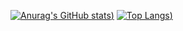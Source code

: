 [![Anurag's GitHub stats](https://github-readme-stats.vercel.app/api?username=Andrzej-Jablonski-project&show_icons=true&theme=radical))](https://github.com/anuraghazra/github-readme-stats) [![Top Langs](https://github-readme-stats.vercel.app/api/top-langs/?username=Andrzej-Jablonski-project&theme=radical&layout=compact&langs_count=8))](https://github.com/anuraghazra/github-readme-stats)


<!--
**Andrzej-Jablonski-project/Andrzej-Jablonski-project** is a ✨ _special_ ✨ repository because its `README.md` (this file) appears on your GitHub profile.

Here are some ideas to get you started:

- 🔭 I’m currently working on ...
- 🌱 I’m currently learning ...
- 👯 I’m looking to collaborate on ...
- 🤔 I’m looking for help with ...
- 💬 Ask me about ...
- 📫 How to reach me: ...
- 😄 Pronouns: ...
- ⚡ Fun fact: ...
-->
